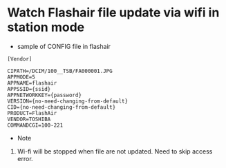 # Watch Flashair file update via wifi in station mode
- sample of CONFIG file in flashair
```
[Vendor]

CIPATH=/DCIM/100__TSB/FA000001.JPG
APPMODE=5
APPNAME=flashair
APPSSID={ssid}
APPNETWORKKEY={password}
VERSION={no-need-changing-from-default}
CID={no-need-changing-from-default}
PRODUCT=FlashAir
VENDOR=TOSHIBA
COMMANDCGI=100-221
```
- Note
1. Wi-fi will be stopped when file are not updated. Need to skip access error.